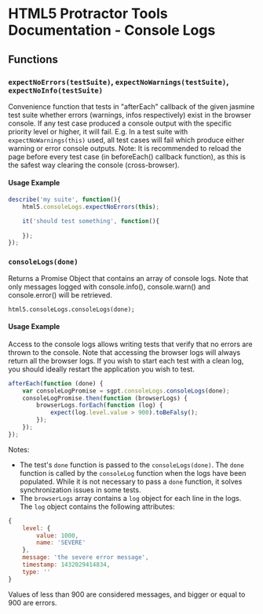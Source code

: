 # HTML5 Protractor Tools Documentation - Console Logs

## Functions

### `expectNoErrors(testSuite)`, `expectNoWarnings(testSuite)`, `expectNoInfo(testSuite)`

Convenience function that tests in "afterEach" callback of the given jasmine test suite whether errors (warnings, infos respectively) exist in the browser console. If any test case produced a console output with the specific priority level or higher, it will fail.
E.g. In a test suite with `expectNoWarnings(this)` used, all test cases will fail which produce either warning or error console outputs.
Note: It is recommended to reload the page before every test case (in beforeEach() callback function), as this is the safest way clearing the console (cross-browser).

#### Usage Example

```javascript
describe('my suite', function(){
    html5.consoleLogs.expectNoErrors(this);

    it('should test something', function(){
    
    });
});
```

### `consoleLogs(done)`

Returns a Promise Object that contains an array of console logs. Note that only messages logged with console.info(), console.warn() and console.error() will be retrieved.

```
html5.consoleLogs.consoleLogs(done);
```

#### Usage Example

Access to the console logs allows writing tests that verify that no errors are thrown to the console. Note that accessing the browser logs will always return all the browser logs. If you wish to start each test with a clean log, you should ideally restart the application you wish to test.

```javascript
afterEach(function (done) {
    var consoleLogPromise = sgpt.consoleLogs.consoleLogs(done);
    consoleLogPromise.then(function (browserLogs) {
        browserLogs.forEach(function (log) {
            expect(log.level.value > 900).toBeFalsy();
        });
    });
});
```
Notes:

* The test's `done` function is passed to the `consoleLogs(done)`. The `done` function is called by the `consoleLog` function when
the logs have been populated. While it is not necessary to pass a `done` function, it solves synchronization issues in some tests.
* The `browserLogs` array contains a `log` object for each line in the logs. The `log` object contains the following attributes:

```javascript
{
    level: {
        value: 1000,
        name: 'SEVERE'
    },
    message: 'the severe error message',
    timestamp: 1432029414834,
    type: ''
}
```

Values of less than 900 are considered messages, and bigger or equal to 900 are errors.
